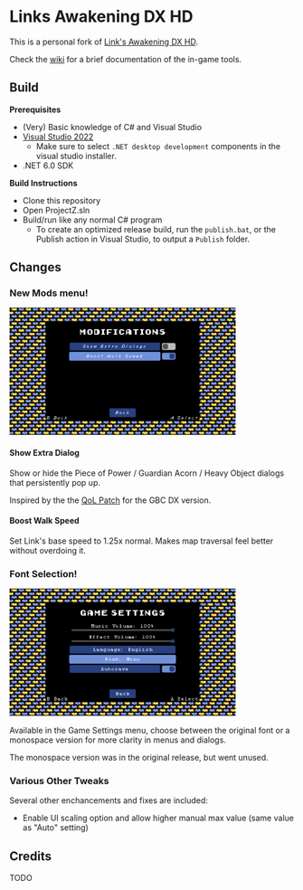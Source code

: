# Links Awakening DX HD

This is a personal fork of [Link's Awakening DX HD](https://linksawakeningdxhd.itch.io/links-awakening-dx-hd).

Check the [wiki](https://github.com/ihm-tswow/Links-Awakening-DX-HD/wiki) for a brief documentation of the in-game tools.

## Build

**Prerequisites**

- (Very) Basic knowledge of C# and Visual Studio
- [Visual Studio 2022](https://visualstudio.microsoft.com/downloads/)
    - Make sure to select `.NET desktop development` components in the visual studio installer.
- .NET 6.0 SDK

**Build Instructions**

- Clone this repository
- Open ProjectZ.sln
- Build/run like any normal C# program
    - To create an optimized release build, run the `publish.bat`, or the Publish action in Visual Studio, to output a `Publish` folder.

## Changes

### New Mods menu!

<img src="Assets/menu_settings_mods.png" style="width: 400px" alt="Modifications Menu" title="Modifications Menu">

#### Show Extra Dialog

Show or hide the Piece of Power / Guardian Acorn / Heavy Object dialogs that persistently pop up.

Inspired by the the [QoL Patch](https://www.romhacking.net/hacks/3597/) for the GBC DX version.

#### Boost Walk Speed

Set Link's base speed to 1.25x normal. Makes map traversal feel better without overdoing it.

### Font Selection!

<img src="Assets/menu_settings_game.png" style="width: 400px" alt="Game Settings Menu" title="Game Settings Menu">

Available in the Game Settings menu, choose between the original font or a monospace version for more clarity in menus and dialogs.

The monospace version was in the original release, but went unused.

### Various Other Tweaks

Several other enchancements and fixes are included:

* Enable UI scaling option and allow higher manual max value (same value as "Auto" setting)

## Credits

TODO
